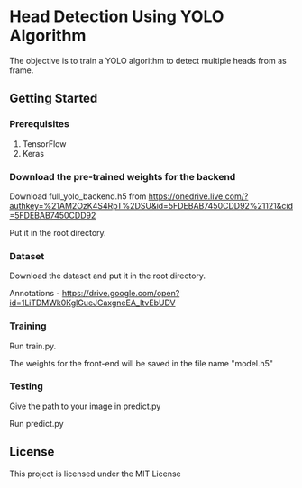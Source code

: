 # Head Detection Using YOLO Algorithm
The objective is to train a YOLO algorithm to detect multiple heads from as frame.

## Getting Started
### Prerequisites
1. TensorFlow
2. Keras

### Download the pre-trained weights for the backend
Download full_yolo_backend.h5 from https://onedrive.live.com/?authkey=%21AM2OzK4S4RpT%2DSU&id=5FDEBAB7450CDD92%21121&cid=5FDEBAB7450CDD92

Put it in the root directory.
### Dataset
 Download the dataset and put it in the root directory.
 
 Annotations - https://drive.google.com/open?id=1LiTDMWk0KglGueJCaxgneEA_ltvEbUDV
 
### Training
Run train.py.

The weights for the front-end will be saved in the file name "model.h5"

### Testing
Give the path to your image in predict.py

Run predict.py

## License
This project is licensed under the MIT License 

